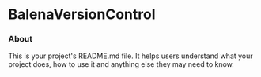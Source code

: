 BalenaVersionControl
====================

### About

This is your project's README.md file. It helps users understand what your
project does, how to use it and anything else they may need to know.